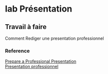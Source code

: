 # lab Présentation 
## Travail à faire
Comment Rediger une presentation professionnel 
### Reference
[Prepare a Professional Presentation](https://www.wikihow.com/Prepare-a-Professional-Presentation) </br>
[Presentation professionnel ](https://docs.google.com/presentation/d/1Hr6zxVaO89hUclEnuHU1nQ-abDeB5j6lCDfPem28CjI/edit?usp=sharing)